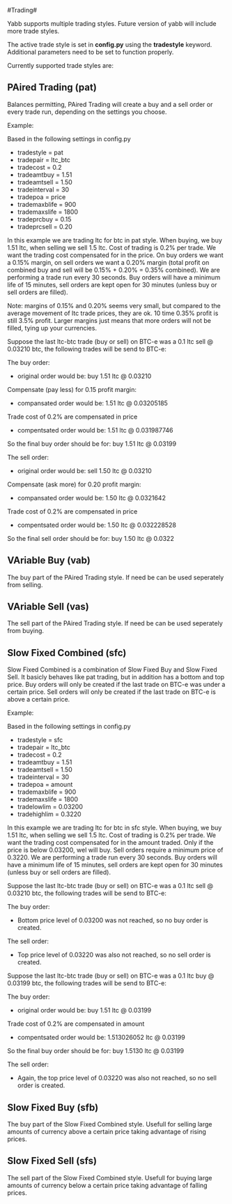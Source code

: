 #Trading#

Yabb supports multiple trading styles. Future version of yabb will include more trade styles.

The active trade style is set in **config.py** using the **tradestyle** keyword. Additional parameters need to be set to function properly.

Currently supported trade styles are:


## PAired Trading (pat) ##
Balances permitting, PAired Trading will create a buy and a sell order or every trade run, depending on the settings you choose.


Example:

Based in the following settings in config.py

- tradestyle = pat
- tradepair = ltc_btc
- tradecost = 0.2
- tradeamtbuy = 1.51
- tradeamtsell = 1.50
- tradeinterval = 30
- tradepoa = price
- trademaxblife = 900
- trademaxslife = 1800
- tradeprcbuy = 0.15
- tradeprcsell = 0.20


In this example we are trading ltc for btc in pat style. When buying, we buy 1.51 ltc, when selling we sell 1.5 ltc. Cost of trading is 0.2% per trade. We want the trading cost compensated for in the price. On buy orders we want a 0.15% margin, on sell orders we want a 0.20% margin (total profit on combined buy and sell will be 0.15% + 0.20% = 0.35% combined). We are performing a trade run every 30 seconds. Buy orders will have a minimum life of 15 minutes, sell orders are kept open for 30 minutes (unless buy or sell orders are filled).

Note: margins of 0.15% and 0.20% seems very small, but compared to the average movement of ltc trade prices, they are ok. 10 time 0.35% profit is still 3.5% profit. Larger margins just means that more orders will not be filled, tying up your currencies.  

Suppose the last ltc-btc trade (buy or sell) on BTC-e was a 0.1 ltc sell @ 0.03210 btc, the following trades will be send to BTC-e:

The buy order:

- original order would be: buy 1.51 ltc @ 0.03210
 
Compensate (pay less) for 0.15 profit margin:
 
- compansated order would be: 1.51 ltc @ 0.03205185
 
Trade cost of 0.2% are compensated in price
 
- compentsated order would be: 1.51 ltc @ 0.031987746
 
So the final buy order should be for: buy 1.51 ltc @ 0.03199


The sell order:

- original order would be: sell 1.50 ltc @ 0.03210
 
Compensate (ask more) for 0.20 profit margin:
 
- compansated order would be: 1.50 ltc @ 0.0321642
 
Trade cost of 0.2% are compensated in price
 
- compentsated order would be: 1.50 ltc @ 0.032228528
 
So the final sell order should be for: buy 1.50 ltc @ 0.0322


## VAriable Buy (vab) ##
The buy part of the PAired Trading style. If need be can be used seperately from selling. 

## VAriable Sell (vas) ##
The sell part of the PAired Trading style. If need be can be used seperately from buying.


## Slow Fixed Combined (sfc) ##
Slow Fixed Combined is a combination of Slow Fixed Buy and Slow Fixed Sell. It basicly behaves like pat trading, but in addition has a bottom and top price. Buy orders will only be created if the last trade on BTC-e was under a certain price. Sell orders will only be created if the last trade on BTC-e is above a certain price.

Example:

Based in the following settings in config.py

- tradestyle = sfc
- tradepair = ltc_btc
- tradecost = 0.2
- tradeamtbuy = 1.51
- tradeamtsell = 1.50
- tradeinterval = 30
- tradepoa = amount
- trademaxblife = 900
- trademaxslife = 1800
- tradelowlim = 0.03200
- tradehighlim = 0.3220

In this example we are trading ltc for btc in sfc style. When buying, we buy 1.51 ltc, when selling we sell 1.5 ltc. Cost of trading is 0.2% per trade. We want the trading cost compensated for in the amount traded. Only if the price is below 0.03200, wel will buy. Sell orders require a minimum price of 0.3220. We are performing a trade run every 30 seconds. Buy orders will have a minimum life of 15 minutes, sell orders are kept open for 30 minutes (unless buy or sell orders are filled).

Suppose the last ltc-btc trade (buy or sell) on BTC-e was a 0.1 ltc sell @ 0.03210 btc, the following trades will be send to BTC-e:

The buy order:
- Bottom price level of 0.03200 was not reached, so no buy order is created.

The sell order:
- Top price level of 0.03220 was also not reached, so no sell order is created.



Suppose the last ltc-btc trade (buy or sell) on BTC-e was a 0.1 ltc buy @ 0.03199 btc, the following trades will be send to BTC-e:

The buy order:
- original order would be: buy 1.51 ltc @ 0.03199
 
Trade cost of 0.2% are compensated in amount
 
- compentsated order would be: 1.513026052 ltc @ 0.03199
 
So the final buy order should be for: buy 1.5130 ltc @ 0.03199


The sell order:

- Again, the top price level of 0.03220 was also not reached, so no sell order is created.


## Slow Fixed Buy (sfb) ##
The buy part of the Slow Fixed Combined style. Usefull for selling large amounts of currency above a certain price taking advantage of rising prices. 


## Slow Fixed Sell (sfs) ##
The sell part of the Slow Fixed Combined style. Usefull for buying large amounts of currency below a certain price taking advantage of falling prices.

 
